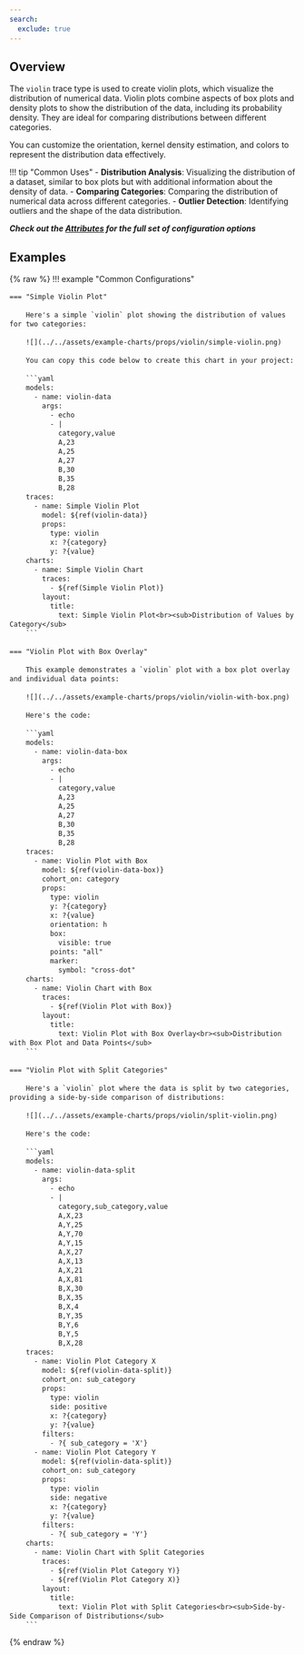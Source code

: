 ```yaml
---
search:
  exclude: true
---
```

<!--start-->
## Overview

The `violin` trace type is used to create violin plots, which visualize the distribution of numerical data. Violin plots combine aspects of box plots and density plots to show the distribution of the data, including its probability density. They are ideal for comparing distributions between different categories.

You can customize the orientation, kernel density estimation, and colors to represent the distribution data effectively.

!!! tip "Common Uses"
    - **Distribution Analysis**: Visualizing the distribution of a dataset, similar to box plots but with additional information about the density of data.
    - **Comparing Categories**: Comparing the distribution of numerical data across different categories.
    - **Outlier Detection**: Identifying outliers and the shape of the data distribution.

_**Check out the [Attributes](../configuration/Trace/Props/Violin/#attributes) for the full set of configuration options**_

## Examples

{% raw %}
!!! example "Common Configurations"

    === "Simple Violin Plot"

        Here's a simple `violin` plot showing the distribution of values for two categories:

        ![](../../assets/example-charts/props/violin/simple-violin.png)

        You can copy this code below to create this chart in your project:

        ```yaml
        models:
          - name: violin-data
            args:
              - echo
              - |
                category,value
                A,23
                A,25
                A,27
                B,30
                B,35
                B,28
        traces:
          - name: Simple Violin Plot
            model: ${ref(violin-data)}
            props:
              type: violin
              x: ?{category}
              y: ?{value}
        charts:
          - name: Simple Violin Chart
            traces:
              - ${ref(Simple Violin Plot)}
            layout:
              title:
                text: Simple Violin Plot<br><sub>Distribution of Values by Category</sub>
        ```

    === "Violin Plot with Box Overlay"

        This example demonstrates a `violin` plot with a box plot overlay and individual data points:

        ![](../../assets/example-charts/props/violin/violin-with-box.png)

        Here's the code:

        ```yaml
        models:
          - name: violin-data-box
            args:
              - echo
              - |
                category,value
                A,23
                A,25
                A,27
                B,30
                B,35
                B,28
        traces:
          - name: Violin Plot with Box
            model: ${ref(violin-data-box)}
            cohort_on: category
            props:
              type: violin
              y: ?{category}
              x: ?{value}
              orientation: h
              box: 
                visible: true
              points: "all"
              marker:
                symbol: "cross-dot"
        charts:
          - name: Violin Chart with Box
            traces:
              - ${ref(Violin Plot with Box)}
            layout:
              title:
                text: Violin Plot with Box Overlay<br><sub>Distribution with Box Plot and Data Points</sub>
        ```

    === "Violin Plot with Split Categories"

        Here's a `violin` plot where the data is split by two categories, providing a side-by-side comparison of distributions:

        ![](../../assets/example-charts/props/violin/split-violin.png)

        Here's the code:

        ```yaml
        models:
          - name: violin-data-split
            args:
              - echo
              - |
                category,sub_category,value
                A,X,23
                A,Y,25
                A,Y,70
                A,Y,15
                A,X,27
                A,X,13
                A,X,21
                A,X,81
                B,X,30
                B,X,35
                B,X,4
                B,Y,35
                B,Y,6
                B,Y,5
                B,X,28
        traces:
          - name: Violin Plot Category X
            model: ${ref(violin-data-split)}
            cohort_on: sub_category
            props:
              type: violin
              side: positive
              x: ?{category}
              y: ?{value}
            filters: 
              - ?{ sub_category = 'X'}
          - name: Violin Plot Category Y
            model: ${ref(violin-data-split)}
            cohort_on: sub_category
            props:
              type: violin
              side: negative
              x: ?{category}
              y: ?{value}
            filters: 
              - ?{ sub_category = 'Y'}
        charts:
          - name: Violin Chart with Split Categories
            traces:
              - ${ref(Violin Plot Category Y)}
              - ${ref(Violin Plot Category X)}
            layout:
              title:
                text: Violin Plot with Split Categories<br><sub>Side-by-Side Comparison of Distributions</sub>
        ```

{% endraw %}
<!--end-->